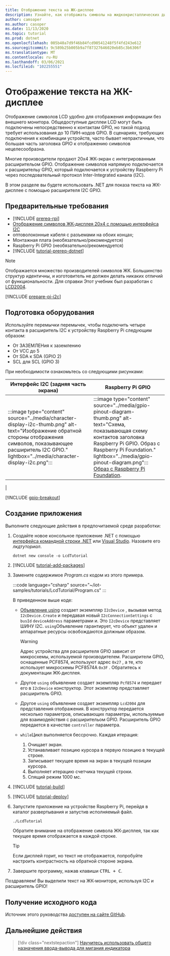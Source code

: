 ```yaml
---
title: Отображение текста на ЖК-дисплее
description: Узнайте, как отображать символы на жидкокристаллических дисплеях с помощью библиотек Интернета вещей .NET.
author: camsoper
ms.author: casoper
ms.date: 11/13/2020
ms.topic: tutorial
ms.prod: dotnet
ms.openlocfilehash: 005b40a7d9f46b84fcd90541248f5f4fd243e612
ms.sourcegitcommit: 9c589b25b005b9a7f87327646020eb85c3b6306f
ms.translationtype: MT
ms.contentlocale: ru-RU
ms.lasthandoff: 03/06/2021
ms.locfileid: "102255551"
---
```

<!--markdownlint-disable DOCSMD011 -->
# <a name="display-text-on-an-lcd"></a>Отображение текста на ЖК-дисплее

Отображение символов LCD удобно для отображения информации без внешнего монитора. Общедоступные дисплеи LCD могут быть подключены непосредственно к контактам GPIO, но такой подход требует использования до 10 ПИН-кодов GPIO. В сценариях, требующих подключения к комбинации устройств, часто бывает непрактичным, что большая часть заголовка GPIO к отображению символов нецелесообразна.

Многие производители продают 20x4 ЖК-экран с интегрированным расширительом GPIO. Отображение символов напрямую подключается к расширительу GPIO, который подключается к устройству Raspberry Pi через последовательный протокол Inter-Integrated канала (I2C).

В этом разделе вы будете использовать .NET для показа текста на ЖК-дисплее с помощью расширителя I2C GPIO.

## <a name="prerequisites"></a>Предварительные требования

- [!INCLUDE [prereq-rpi](../includes/prereq-rpi.md)]
- [Отображение символов ЖК-дисплея 20x4 с помощью интерфейса I2C](https://www.bing.com/images/search?q=20x4+lcd+display+with+i2c)
- оптоволоконные кабеля с разъемами на обоих концах;
- Монтажная плата (необязательно/рекомендуется)
- Raspberry Pi GPIO (необязательно/рекомендуется)
- [!INCLUDE [tutorial-prereq-dotnet](../includes/tutorial-prereq-dotnet.md)]

> [!NOTE]
> Отображается множество производителей символов ЖК. Большинство структур идентичны, и изготовитель не должен делать никаких отличий от функциональности. Для справки Этот учебник был разработан с [LCD2004](https://www.sunfounder.com/lcd2004-module.html).

[!INCLUDE [prepare-pi-i2c](../includes/prepare-pi-i2c.md)]

## <a name="prepare-the-hardware"></a>Подготовка оборудования

Используйте перемычки перемычек, чтобы подключить четыре контакта в расширитель I2C к устройству Raspberry Pi следующим образом:

- От ЗАЗЕМЛЕНия к заземлению
- От VCC до 5
- От SDA к SDA (GPIO 2)
- SCL для SCL (GPIO 3)

При необходимости ознакомьтесь со следующими рисунками:

| Интерфейс I2C (задняя часть экрана) | Raspberry Pi GPIO |
|---------------------------------|-------------------|
| :::image type="content" source="../media/character-display-i2c-thumb.png" alt-text="Изображение обратной стороны отображения символов, показывающее расширитель I2C GPIO." lightbox="../media/character-display-i2c.png"::: | :::image type="content" source="../media/gpio-pinout-diagram-thumb.png" alt-text="Схема, показывающая схему контактов заголовка Raspberry Pi GPIO. Образ с Raspberry Pi Foundation." lightbox="../media/gpio-pinout-diagram.png":::<br />[Образ с Raspberry Pi Foundation](https://www.raspberrypi.org/documentation/usage/gpio/).
 |

[!INCLUDE [gpio-breakout](../includes/gpio-breakout.md)]

## <a name="create-the-app"></a>Создание приложения

Выполните следующие действия в предпочитаемой среде разработки:

1. Создайте новое консольное приложение .NET с помощью [интерфейса командной строки .NET](../../core/tools/dotnet-new.md) или [Visual Studio](../../core/tutorials/with-visual-studio.md). Назовите его *лкдтуториал*.

    ```dotnetcli
    dotnet new console -o LcdTutorial
    ```

1. [!INCLUDE [tutorial-add-packages](../includes/tutorial-add-packages.md)]
1. Замените содержимое *Program.cs* кодом из этого примера.

    :::code language="csharp" source="~/iot-samples/tutorials/LcdTutorial/Program.cs" :::

    В приведенном выше коде:

    - [Объявление using](../../csharp/whats-new/csharp-8.md#using-declarations) создает экземпляр `I2cDevice` , вызывая метод `I2cDevice.Create` и передавая новый `I2cConnectionSettings` с `busId` `deviceAddress` параметрами и. Это `I2cDevice` представляет ШИНУ I2C. `using`Объявление гарантирует, что объект удален и аппаратные ресурсы освобождаются должным образом.

        > [!WARNING]
        > Адрес устройства для расширителя GPIO зависит от микросхемы, используемой производителем. Расширители GPIO, оснащенные PCF8574, используют адрес `0x27` , а те, кто использует микросхемы PCF8574A `0x3F` . Обратитесь к документации ЖК-дисплея.

    - Другое `using` объявление создает экземпляр `Pcf8574` и передает его в `I2cDevice` конструктор. Этот экземпляр представляет расширитель GPIO.
    - Другое `using` объявление создает экземпляр `Lcd2004` для представления отображения. В конструктор передается несколько параметров, описывающих параметры, используемые для взаимодействия с расширительом GPIO. Расширитель GPIO передается в качестве `controller` параметра.
    - `while`Цикл выполняется бессрочно. Каждая итерация:
        1. Очищает экран.
        1. Устанавливает позицию курсора в первую позицию в текущей строке.
        1. Записывает текущее время на экран в текущей позиции курсора.
        1. Выполняет итерацию счетчика текущей строки.
        1. Спящий режим 1000 мс.

1. [!INCLUDE [tutorial-build](../includes/tutorial-build.md)]
1. [!INCLUDE [tutorial-deploy](../includes/tutorial-deploy.md)]
1. Запустите приложение на устройстве Raspberry Pi, перейдя в каталог развертывания и запустив исполняемый файл.

    ```bash
    ./LcdTutorial
    ```

    Обратите внимание на отображение символа ЖК-дисплея, так как текущее время отображается в каждой строке.

    > [!TIP]
    > Если дисплей горит, но текст не отображается, попробуйте настроить контрастность на обратной стороне экрана.

1. Завершите программу, нажав клавиши <kbd>CTRL + C</kbd>.

Поздравляем! Вы выделили текст на ЖК-мониторе, используя I2C и расширитель GPIO!

## <a name="get-the-source-code"></a>Получение исходного кода

Источник этого руководства [доступен на сайте GitHub](https://github.com/MicrosoftDocs/dotnet-iot-assets/tree/master/tutorials/LcdTutorial).

## <a name="next-steps"></a>Дальнейшие действия

> [!div class="nextstepaction"]
> [Научитесь использовать общего назначения ввода-вывода для мигания индикатора](../tutorials/blink-led.md)
